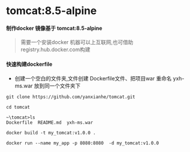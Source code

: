 # tomcat:8.5-alpine

#### 制作docker 镜像基于 tomcat:8.5-alpine
> 需要一个安装docker 机器可以上互联网,也可借助registry.hub.docker.com构建

#### 快速构建dockerfile

* 创建一个空白的文件夹,文件创建 Dockerfile文件、把项目war 重命名 yxh-ms.war 放到同一个文件夹下
~~~~~~
git clone https://github.com/yanxianhe/tomcat.git

cd tomcat

~\tomcat>ls
Dockerfile  README.md  yxh-ms.war

docker build -t my_tomcat:v1.0.0 .

docker run --name my_app -p 8080:8080  -d my_tomcat:v1.0.0

~~~~~~